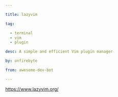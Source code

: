 ```yaml
---

title: lazyvim 

tag: 

  - terminal
  - vim
  - plugin 

desc: A simple and efficient Vim plugin manager 

by: onfirebyte 

from: awesome-dev-bot 

---
```




https://www.lazyvim.org/ 

